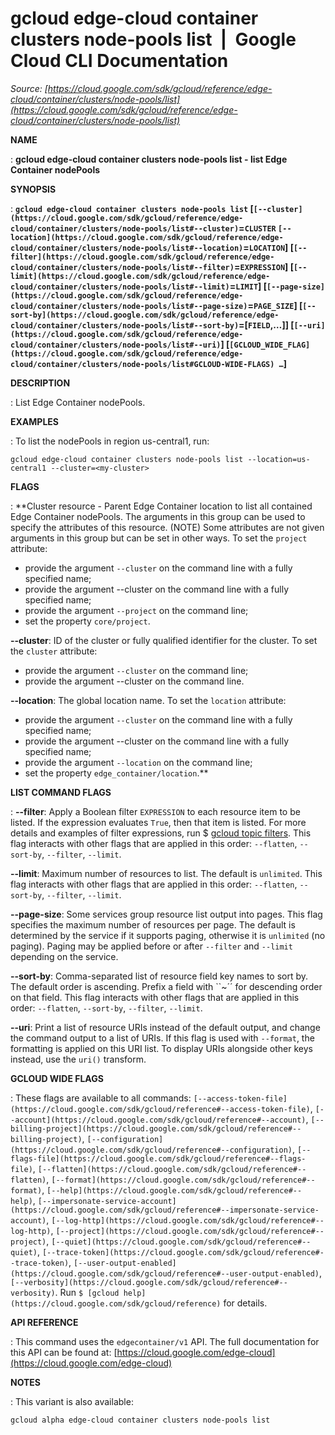 # gcloud edge-cloud container clusters node-pools list  |  Google Cloud CLI Documentation

*Source: [https://cloud.google.com/sdk/gcloud/reference/edge-cloud/container/clusters/node-pools/list](https://cloud.google.com/sdk/gcloud/reference/edge-cloud/container/clusters/node-pools/list)*

**NAME**

: **gcloud edge-cloud container clusters node-pools list - list Edge Container nodePools**

**SYNOPSIS**

: **`gcloud edge-cloud container clusters node-pools list` [`[--cluster](https://cloud.google.com/sdk/gcloud/reference/edge-cloud/container/clusters/node-pools/list#--cluster)`=`CLUSTER` `[--location](https://cloud.google.com/sdk/gcloud/reference/edge-cloud/container/clusters/node-pools/list#--location)`=`LOCATION`] [`[--filter](https://cloud.google.com/sdk/gcloud/reference/edge-cloud/container/clusters/node-pools/list#--filter)`=`EXPRESSION`] [`[--limit](https://cloud.google.com/sdk/gcloud/reference/edge-cloud/container/clusters/node-pools/list#--limit)`=`LIMIT`] [`[--page-size](https://cloud.google.com/sdk/gcloud/reference/edge-cloud/container/clusters/node-pools/list#--page-size)`=`PAGE_SIZE`] [`[--sort-by](https://cloud.google.com/sdk/gcloud/reference/edge-cloud/container/clusters/node-pools/list#--sort-by)`=[`FIELD`,…]] [`[--uri](https://cloud.google.com/sdk/gcloud/reference/edge-cloud/container/clusters/node-pools/list#--uri)`] [`[GCLOUD_WIDE_FLAG](https://cloud.google.com/sdk/gcloud/reference/edge-cloud/container/clusters/node-pools/list#GCLOUD-WIDE-FLAGS) …`]**

**DESCRIPTION**

: List Edge Container nodePools.

**EXAMPLES**

: To list the nodePools in region us-central1, run:

```
gcloud edge-cloud container clusters node-pools list --location=us-central1 --cluster=<my-cluster>
```

**FLAGS**

: **Cluster resource - Parent Edge Container location to list all contained Edge
Container nodePools. The arguments in this group can be used to specify the
attributes of this resource. (NOTE) Some attributes are not given arguments in
this group but can be set in other ways.
To set the `project` attribute:

- provide the argument `--cluster` on the command line with a fully
specified name;
- provide the argument --cluster on the command line with a fully specified name;
- provide the argument `--project` on the command line;
- set the property `core/project`.

**--cluster**:
ID of the cluster or fully qualified identifier for the cluster.
To set the `cluster` attribute:

- provide the argument `--cluster` on the command line;
- provide the argument --cluster on the command line.

**--location**:
The global location name.
To set the `location` attribute:

- provide the argument `--cluster` on the command line with a fully
specified name;
- provide the argument --cluster on the command line with a fully specified name;
- provide the argument `--location` on the command line;
- set the property `edge_container/location`.**

**LIST COMMAND FLAGS**

: **--filter**:
Apply a Boolean filter `EXPRESSION` to each resource item
to be listed. If the expression evaluates `True`, then that item is
listed. For more details and examples of filter expressions, run $ [gcloud topic filters](https://cloud.google.com/sdk/gcloud/reference/topic/filters). This flag
interacts with other flags that are applied in this order:
`--flatten`, `--sort-by`, `--filter`,
`--limit`.

**--limit**:
Maximum number of resources to list. The default is `unlimited`. This
flag interacts with other flags that are applied in this order:
`--flatten`, `--sort-by`, `--filter`,
`--limit`.

**--page-size**:
Some services group resource list output into pages. This flag specifies the
maximum number of resources per page. The default is determined by the service
if it supports paging, otherwise it is `unlimited` (no paging).
Paging may be applied before or after `--filter` and
`--limit` depending on the service.

**--sort-by**:
Comma-separated list of resource field key names to sort by. The default order
is ascending. Prefix a field with ``~´´ for descending order on that
field. This flag interacts with other flags that are applied in this order:
`--flatten`, `--sort-by`, `--filter`,
`--limit`.

**--uri**:
Print a list of resource URIs instead of the default output, and change the
command output to a list of URIs. If this flag is used with
`--format`, the formatting is applied on this URI list. To display
URIs alongside other keys instead, use the `uri()` transform.

**GCLOUD WIDE FLAGS**

: These flags are available to all commands: `[--access-token-file](https://cloud.google.com/sdk/gcloud/reference#--access-token-file)`,
`[--account](https://cloud.google.com/sdk/gcloud/reference#--account)`, `[--billing-project](https://cloud.google.com/sdk/gcloud/reference#--billing-project)`,
`[--configuration](https://cloud.google.com/sdk/gcloud/reference#--configuration)`,
`[--flags-file](https://cloud.google.com/sdk/gcloud/reference#--flags-file)`,
`[--flatten](https://cloud.google.com/sdk/gcloud/reference#--flatten)`, `[--format](https://cloud.google.com/sdk/gcloud/reference#--format)`, `[--help](https://cloud.google.com/sdk/gcloud/reference#--help)`, `[--impersonate-service-account](https://cloud.google.com/sdk/gcloud/reference#--impersonate-service-account)`,
`[--log-http](https://cloud.google.com/sdk/gcloud/reference#--log-http)`,
`[--project](https://cloud.google.com/sdk/gcloud/reference#--project)`, `[--quiet](https://cloud.google.com/sdk/gcloud/reference#--quiet)`, `[--trace-token](https://cloud.google.com/sdk/gcloud/reference#--trace-token)`, `[--user-output-enabled](https://cloud.google.com/sdk/gcloud/reference#--user-output-enabled)`,
`[--verbosity](https://cloud.google.com/sdk/gcloud/reference#--verbosity)`.
Run `$ [gcloud help](https://cloud.google.com/sdk/gcloud/reference)` for details.

**API REFERENCE**

: This command uses the `edgecontainer/v1` API. The full documentation
for this API can be found at: [https://cloud.google.com/edge-cloud](https://cloud.google.com/edge-cloud)

**NOTES**

: This variant is also available:

```
gcloud alpha edge-cloud container clusters node-pools list
```